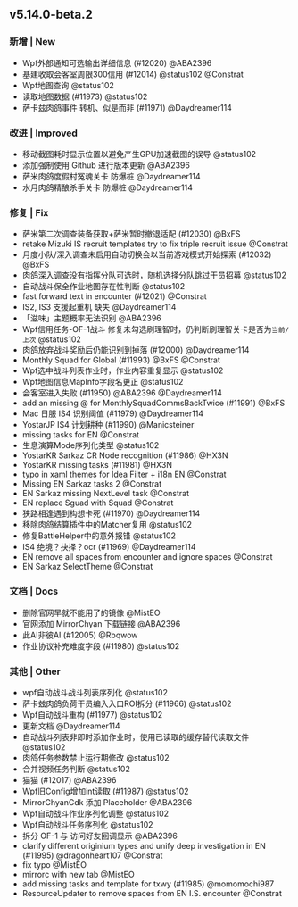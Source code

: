 ## v5.14.0-beta.2

### 新增 | New

* Wpf外部通知可选输出详细信息 (#12020) @ABA2396
* 基建收取会客室周限300信用 (#12014) @status102 @Constrat
* Wpf地图查询 @status102
* 读取地图数据 (#11973) @status102
* 萨卡兹肉鸽事件 转机、似是而非 (#11971) @Daydreamer114

### 改进 | Improved

* 移动截图耗时显示位置以避免产生GPU加速截图的误导 @status102
* 添加强制使用 Github 进行版本更新 @ABA2396
* 萨米肉鸽度假村冤魂关卡 防爆桩 @Daydreamer114
* 水月肉鸽精酿杀手关卡 防爆桩 @Daydreamer114

### 修复 | Fix

* 萨米第二次调查装备获取+萨米暂时撤退适配 (#12030) @BxFS
* retake Mizuki IS recruit templates try to fix triple recruit issue @Constrat
* 月度小队/深入调查未启用自动切换会以当前游戏模式开始探索 (#12032) @BxFS
* 肉鸽深入调查没有指挥分队可选时，随机选择分队跳过干员招募 @status102
* 自动战斗保全作业地图存在性判断 @status102
* fast forward text in encounter (#12021) @Constrat
* IS2, IS3 支援起重机 缺失 @Daydreamer114
* 「滋味」主题概率无法识别 @ABA2396
* Wpf信用任务-OF-1战斗 修复未勾选刷理智时，仍判断刷理智关卡是否为`当前/上次` @status102
* 肉鸽放弃战斗奖励后仍能识别到掉落 (#12000) @Daydreamer114
* Monthly Squad for Global (#11993) @BxFS @Constrat
* Wpf选中战斗列表作业时，作业内容重复显示 @status102
* Wpf地图信息MapInfo字段名更正 @status102
* 会客室进入失败 (#11950) @ABA2396 @Daydreamer114
* add an missing @ for MonthlySquadCommsBackTwice (#11991) @BxFS
* Mac 日服 IS4 识别阈值 (#11979) @Daydreamer114
* YostarJP IS4 计划耕种 (#11990) @Manicsteiner
* missing tasks for EN @Constrat
* 生息演算Mode序列化类型 @status102
* YostarKR Sarkaz CR Node recognition (#11986) @HX3N
* YostarKR missing tasks (#11981) @HX3N
* typo in xaml themes for Idea Filter + i18n EN @Constrat
* Missing EN Sarkaz tasks 2 @Constrat
* EN Sarkaz missing NextLevel task @Constrat
* EN replace Sguad with Squad @Constrat
* 狭路相逢遇到构想卡死 (#11970) @Daydreamer114
* 移除肉鸽结算插件中的Matcher复用 @status102
* 修复BattleHelper中的意外报错 @status102
* IS4 绝境？抉择？ocr (#11969) @Daydreamer114
* EN remove all spaces from encounter and ignore spaces @Constrat
* EN Sarkaz SelectTheme @Constrat

### 文档 | Docs

* 删除官网早就不能用了的镜像 @MistEO
* 官网添加 MirrorChyan 下载链接 @ABA2396
* 此AI非彼AI (#12005) @Rbqwow
* 作业协议补充难度字段 (#11980) @status102

### 其他 | Other

* wpf自动战斗战斗列表序列化 @status102
* 萨卡兹肉鸽负荷干员编入入口ROI拆分 (#11966) @status102
* Wpf自动战斗重构 (#11977) @status102
* 更新文档 @Daydreamer114
* 自动战斗列表非即时添加作业时，使用已读取的缓存替代读取文件 @status102
* 肉鸽任务参数禁止运行期修改 @status102
* 合并视频任务判断 @status102
* 猫猫 (#12017) @ABA2396
* Wpf旧Config增加int读取 (#11987) @status102
* MirrorChyanCdk 添加 Placeholder @ABA2396
* Wpf自动战斗作业序列化调整 @status102
* Wpf自动战斗任务序列化 @status102
* 拆分 OF-1 与 访问好友回调显示 @ABA2396
* clarify different originium types and unify deep investigation in EN (#11995) @dragonheart107 @Constrat
* fix typo @MistEO
* mirrorc with new tab @MistEO
* add missing tasks and template for txwy (#11985) @momomochi987
* ResourceUpdater to remove spaces from EN I.S. encounter @Constrat
